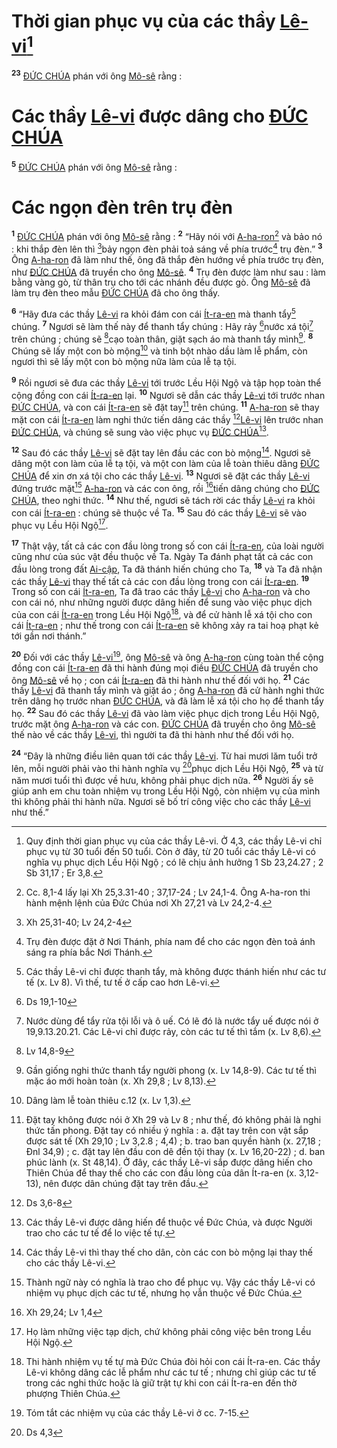 # Thời gian phục vụ của các thầy [Lê-vi]()[^15-8b6c362a-aeb5-44bf-8729-4c82e14913b9]
<sup><b>23</b></sup> [ĐỨC CHÚA]() phán với ông [Mô-sê]() rằng : 
# Các thầy [Lê-vi]() được dâng cho [ĐỨC CHÚA]()
<sup><b>5</b></sup> [ĐỨC CHÚA]() phán với ông [Mô-sê]() rằng : 
# Các ngọn đèn trên trụ đèn
<sup><b>1</b></sup> [ĐỨC CHÚA]() phán với ông [Mô-sê]() rằng : <sup><b>2</b></sup> “Hãy nói với [A-ha-ron]()[^1-8b6c362a-aeb5-44bf-8729-4c82e14913b9] và bảo nó : khi thắp đèn lên thì [^1@-8b6c362a-aeb5-44bf-8729-4c82e14913b9]bảy ngọn đèn phải toả sáng về phía trước[^2-8b6c362a-aeb5-44bf-8729-4c82e14913b9] trụ đèn.” <sup><b>3</b></sup> Ông [A-ha-ron]() đã làm như thế, ông đã thắp đèn hướng về phía trước trụ đèn, như [ĐỨC CHÚA]() đã truyền cho ông [Mô-sê](). <sup><b>4</b></sup> Trụ đèn được làm như sau : làm bằng vàng gò, từ thân trụ cho tới các nhánh đều được gò. Ông [Mô-sê]() đã làm trụ đèn theo mẫu [ĐỨC CHÚA]() đã cho ông thấy.

<sup><b>6</b></sup> “Hãy đưa các thầy [Lê-vi]() ra khỏi đám con cái [Ít-ra-en]() mà thanh tẩy[^3-8b6c362a-aeb5-44bf-8729-4c82e14913b9] chúng. <sup><b>7</b></sup> Ngươi sẽ làm thế này để thanh tẩy chúng : Hãy rảy [^2@-8b6c362a-aeb5-44bf-8729-4c82e14913b9]nước xá tội[^4-8b6c362a-aeb5-44bf-8729-4c82e14913b9] trên chúng ; chúng sẽ [^3@-8b6c362a-aeb5-44bf-8729-4c82e14913b9]cạo toàn thân, giặt sạch áo mà thanh tẩy mình[^5-8b6c362a-aeb5-44bf-8729-4c82e14913b9]. <sup><b>8</b></sup> Chúng sẽ lấy một con bò mộng[^6-8b6c362a-aeb5-44bf-8729-4c82e14913b9] và tinh bột nhào dầu làm lễ phẩm, còn ngươi thì sẽ lấy một con bò mộng nữa làm của lễ tạ tội.

<sup><b>9</b></sup> Rồi ngươi sẽ đưa các thầy [Lê-vi]() tới trước Lều Hội Ngộ và tập họp toàn thể cộng đồng con cái [Ít-ra-en]() lại. <sup><b>10</b></sup> Ngươi sẽ dẫn các thầy [Lê-vi]() tới trước nhan [ĐỨC CHÚA](), và con cái [Ít-ra-en]() sẽ đặt tay[^7-8b6c362a-aeb5-44bf-8729-4c82e14913b9] trên chúng. <sup><b>11</b></sup> [A-ha-ron]() sẽ thay mặt con cái [Ít-ra-en]() làm nghi thức tiến dâng các thầy [^4@-8b6c362a-aeb5-44bf-8729-4c82e14913b9][Lê-vi]() lên trước nhan [ĐỨC CHÚA](), và chúng sẽ sung vào việc phục vụ [ĐỨC CHÚA]()[^8-8b6c362a-aeb5-44bf-8729-4c82e14913b9].

<sup><b>12</b></sup> Sau đó các thầy [Lê-vi]() sẽ đặt tay lên đầu các con bò mộng[^9-8b6c362a-aeb5-44bf-8729-4c82e14913b9]. Ngươi sẽ dâng một con làm của lễ tạ tội, và một con làm của lễ toàn thiêu dâng [ĐỨC CHÚA]() để xin ơn xá tội cho các thầy [Lê-vi](). <sup><b>13</b></sup> Ngươi sẽ đặt các thầy [Lê-vi]() đứng trước mặt[^10-8b6c362a-aeb5-44bf-8729-4c82e14913b9] [A-ha-ron]() và các con ông, rồi [^5@-8b6c362a-aeb5-44bf-8729-4c82e14913b9]tiến dâng chúng cho [ĐỨC CHÚA](), theo nghi thức. <sup><b>14</b></sup> Như thế, ngươi sẽ tách rời các thầy [Lê-vi]() ra khỏi con cái [Ít-ra-en]() : chúng sẽ thuộc về Ta. <sup><b>15</b></sup> Sau đó các thầy [Lê-vi]() sẽ vào phục vụ Lều Hội Ngộ[^11-8b6c362a-aeb5-44bf-8729-4c82e14913b9].

<sup><b>17</b></sup> Thật vậy, tất cả các con đầu lòng trong số con cái [Ít-ra-en](), của loài người cũng như của súc vật đều thuộc về Ta. Ngày Ta đánh phạt tất cả các con đầu lòng trong đất [Ai-cập](), Ta đã thánh hiến chúng cho Ta, <sup><b>18</b></sup> và Ta đã nhận các thầy [Lê-vi]() thay thế tất cả các con đầu lòng trong con cái [Ít-ra-en](). <sup><b>19</b></sup> Trong số con cái [Ít-ra-en](), Ta đã trao các thầy [Lê-vi]() cho [A-ha-ron]() và cho con cái nó, như những người được dâng hiến để sung vào việc phục dịch của con cái [Ít-ra-en]() trong Lều Hội Ngộ[^13-8b6c362a-aeb5-44bf-8729-4c82e14913b9], và để cử hành lễ xá tội cho con cái [Ít-ra-en]() ; như thế trong con cái [Ít-ra-en]() sẽ không xảy ra tai hoạ phạt kẻ tới gần nơi thánh.”

<sup><b>20</b></sup> Đối với các thầy [Lê-vi]()[^14-8b6c362a-aeb5-44bf-8729-4c82e14913b9], ông [Mô-sê]() và ông [A-ha-ron]() cùng toàn thể cộng đồng con cái [Ít-ra-en]() đã thi hành đúng mọi điều [ĐỨC CHÚA]() đã truyền cho ông [Mô-sê]() về họ ; con cái [Ít-ra-en]() đã thi hành như thế đối với họ. <sup><b>21</b></sup> Các thầy [Lê-vi]() đã thanh tẩy mình và giặt áo ; ông [A-ha-ron]() đã cử hành nghi thức trên dâng họ trước nhan [ĐỨC CHÚA](), và đã làm lễ xá tội cho họ để thanh tẩy họ. <sup><b>22</b></sup> Sau đó các thầy [Lê-vi]() đã vào làm việc phục dịch trong Lều Hội Ngộ, trước mặt ông [A-ha-ron]() và các con. [ĐỨC CHÚA]() đã truyền cho ông [Mô-sê]() thế nào về các thầy [Lê-vi](), thì người ta đã thi hành như thế đối với họ.

<sup><b>24</b></sup> “Đây là những điều liên quan tới các thầy [Lê-vi](). Từ hai mươi lăm tuổi trở lên, mỗi người phải vào thi hành nghĩa vụ [^7@-8b6c362a-aeb5-44bf-8729-4c82e14913b9]phục dịch Lều Hội Ngộ, <sup><b>25</b></sup> và từ năm mươi tuổi thì được về hưu, không phải phục dịch nữa. <sup><b>26</b></sup> Người ấy sẽ giúp anh em chu toàn nhiệm vụ trong Lều Hội Ngộ, còn nhiệm vụ của mình thì không phải thi hành nữa. Ngươi sẽ bố trí công việc cho các thầy [Lê-vi]() như thế.”

[^1-8b6c362a-aeb5-44bf-8729-4c82e14913b9]: Cc. 8,1-4 lấy lại Xh 25,3.31-40 ; 37,17-24 ; Lv 24,1-4. Ông A-ha-ron thi hành mệnh lệnh của Đức Chúa nơi Xh 27,21 và Lv 24,2-4.
[^2-8b6c362a-aeb5-44bf-8729-4c82e14913b9]: Trụ đèn được đặt ở Nơi Thánh, phía nam để cho các ngọn đèn toả ánh sáng ra phía bắc Nơi Thánh.
[^3-8b6c362a-aeb5-44bf-8729-4c82e14913b9]: Các thầy Lê-vi chỉ được thanh tẩy, mà không được thánh hiến như các tư tế (x. Lv 8). Vì thế, tư tế ở cấp cao hơn Lê-vi.
[^4-8b6c362a-aeb5-44bf-8729-4c82e14913b9]: Nước dùng để tẩy rửa tội lỗi và ô uế. Có lẽ đó là nước tẩy uế được nói ở 19,9.13.20.21. Các Lê-vi chỉ được rảy, còn các tư tế thì tắm (x. Lv 8,6).
[^5-8b6c362a-aeb5-44bf-8729-4c82e14913b9]: Gần giống nghi thức thanh tẩy người phong (x. Lv 14,8-9). Các tư tế thì mặc áo mới hoàn toàn (x. Xh 29,8 ; Lv 8,13).
[^6-8b6c362a-aeb5-44bf-8729-4c82e14913b9]: Dâng làm lễ toàn thiêu c.12 (x. Lv 1,3).
[^7-8b6c362a-aeb5-44bf-8729-4c82e14913b9]: Đặt tay không được nói ở Xh 29 và Lv 8 ; như thế, đó không phải là nghi thức tấn phong. Đặt tay có nhiều ý nghĩa : a. đặt tay trên con vật sắp được sát tế (Xh 29,10 ; Lv 3,2.8 ; 4,4) ; b. trao ban quyền hành (x. 27,18 ; Đnl 34,9) ; c. đặt tay lên đầu con dê đền tội thay (x. Lv 16,20-22) ; d. ban phúc lành (x. St 48,14). Ở đây, các thầy Lê-vi sắp được dâng hiến cho Thiên Chúa để thay thế cho các con đầu lòng của dân Ít-ra-en (x. 3,12-13), nên được dân chúng đặt tay trên đầu.
[^8-8b6c362a-aeb5-44bf-8729-4c82e14913b9]: Các thầy Lê-vi được dâng hiến để thuộc về Đức Chúa, và được Người trao cho các tư tế để lo việc tế tự.
[^9-8b6c362a-aeb5-44bf-8729-4c82e14913b9]: Các thầy Lê-vi thì thay thế cho dân, còn các con bò mộng lại thay thế cho các thầy Lê-vi.
[^10-8b6c362a-aeb5-44bf-8729-4c82e14913b9]: Thành ngữ này có nghĩa là trao cho để phục vụ. Vậy các thầy Lê-vi có nhiệm vụ phục dịch các tư tế, nhưng họ vẫn thuộc về Đức Chúa.
[^11-8b6c362a-aeb5-44bf-8729-4c82e14913b9]: Họ làm những việc tạp dịch, chứ không phải công việc bên trong Lều Hội Ngộ.
[^13-8b6c362a-aeb5-44bf-8729-4c82e14913b9]: Thi hành nhiệm vụ tế tự mà Đức Chúa đòi hỏi con cái Ít-ra-en. Các thầy Lê-vi không dâng các lễ phẩm như các tư tế ; nhưng chỉ giúp các tư tế trong các nghi thức hoặc là giữ trật tự khi con cái Ít-ra-en đến thờ phượng Thiên Chúa.
[^14-8b6c362a-aeb5-44bf-8729-4c82e14913b9]: Tóm tắt các nhiệm vụ của các thầy Lê-vi ở cc. 7-15.
[^15-8b6c362a-aeb5-44bf-8729-4c82e14913b9]: Quy định thời gian phục vụ của các thầy Lê-vi. Ở 4,3, các thầy Lê-vi chỉ phục vụ từ 30 tuổi đến 50 tuổi. Còn ở đây, từ 20 tuổi các thầy Lê-vi có nghĩa vụ phục dịch Lều Hội Ngộ ; có lẽ chịu ảnh hưởng 1 Sb 23,24.27 ; 2 Sb 31,17 ; Er 3,8.
[^1@-8b6c362a-aeb5-44bf-8729-4c82e14913b9]: Xh 25,31-40; Lv 24,2-4
[^2@-8b6c362a-aeb5-44bf-8729-4c82e14913b9]: Ds 19,1-10
[^3@-8b6c362a-aeb5-44bf-8729-4c82e14913b9]: Lv 14,8-9
[^4@-8b6c362a-aeb5-44bf-8729-4c82e14913b9]: Ds 3,6-8
[^5@-8b6c362a-aeb5-44bf-8729-4c82e14913b9]: Xh 29,24; Lv 1,4
[^7@-8b6c362a-aeb5-44bf-8729-4c82e14913b9]: Ds 4,3